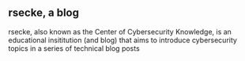 ## rsecke, a blog
rsecke, also known as the Center of Cybersecurity Knowledge, is an educational insititution (and blog) that aims to introduce cybersecurity topics in a series of technical blog posts